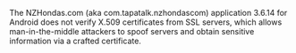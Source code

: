 The NZHondas.com (aka com.tapatalk.nzhondascom) application 3.6.14 for Android does not verify X.509 certificates from SSL servers, which allows man-in-the-middle attackers to spoof servers and obtain sensitive information via a crafted certificate.